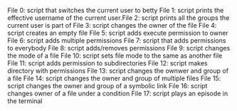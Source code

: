 File 0: script that switches the current user to betty
File 1: script prints the effective username of the current user.File 2: script prints all the groups the current user is part of
File 3: script changes the owner of the file
File 4: script creates an empty file
File 5: script adds execute permission to owner
File 6: script adds multiple permissions
File 7: script that adds permissions to everybody
File 8: script adds/removes permissions
File 9: script changes the mode of a file
File 10: script sets file mode to the same as another file
File 11: script adds permission to subdirectories
File 12: script makes directory with permissions
File 13: script changes the ownwer and group of a file
File 14: script changes the owner and group of multiple files
File 15: script changes the owner and group of a symbolic link
File 16: script changes owner of a file under a condition
File 17: script plays an episode in the terminal
